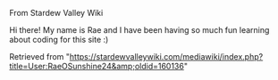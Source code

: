 From Stardew Valley Wiki

Hi there! My name is Rae and I have been having so much fun learning about coding for this site :)

Retrieved from "https://stardewvalleywiki.com/mediawiki/index.php?title=User:RaeOSunshine24&amp;oldid=160136"
